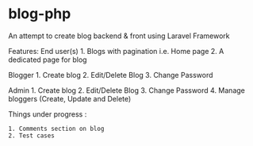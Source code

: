 # blog-php

An attempt to create blog backend &amp; front using Laravel Framework

Features:
  End user(s)
     1. Blogs with pagination i.e. Home page
     2. A dedicated page for blog
     
  Blogger
     1. Create blog
     2. Edit/Delete Blog
     3. Change Password
  
  Admin
     1. Create blog
     2. Edit/Delete Blog
     3. Change Password
     4. Manage bloggers (Create, Update and Delete)
     
     
 Things under progress :
 
    1. Comments section on blog
    2. Test cases
